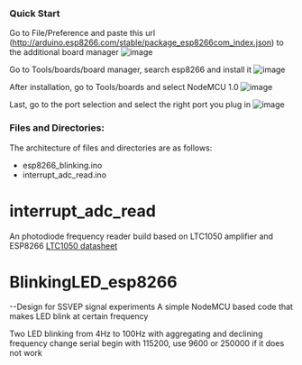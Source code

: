### Quick Start

Go to File/Preference and paste this url (http://arduino.esp8266.com/stable/package_esp8266com_index.json) to the additional board manager
![image](https://user-images.githubusercontent.com/41597923/192609700-5f04c9fc-1ad6-4b0d-815b-82b21585d8ec.png)

Go to Tools/boards/board manager, search esp8266 and install it 
![image](https://user-images.githubusercontent.com/41597923/192610410-df366e90-66af-47e3-ae88-a160d4e83b69.png)

After installation, go to Tools/boards and select NodeMCU 1.0
![image](https://user-images.githubusercontent.com/41597923/192610593-cd122ef3-d9be-4b51-b48f-70137d9a4ce6.png)

Last, go to the port selection and select the right port you plug in
![image](https://user-images.githubusercontent.com/41597923/192611018-212a8a3a-4428-4fb9-9b79-0cfd162136d5.png)






### Files and Directories:

The architecture of files and directories are as follows:

* esp8266_blinking.ino
* interrupt_adc_read.ino


# interrupt_adc_read
An photodiode frequency reader build based on LTC1050 amplifier and ESP8266
[LTC1050 datasheet](https://www.analog.com/media/en/technical-documentation/data-sheets/1050fb.pdf)



# BlinkingLED_esp8266
--Design for SSVEP signal experiments
A simple NodeMCU based code that makes LED blink at certain frequency

Two LED blinking from 4Hz to 100Hz with aggregating and declining frequency change
serial begin with 115200, use 9600 or 250000 if it does not work
